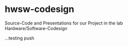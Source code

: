 hwsw-codesign
=============

Source-Code and Presentations for our Project in the lab Hardware/Software-Codesign

...testing push
